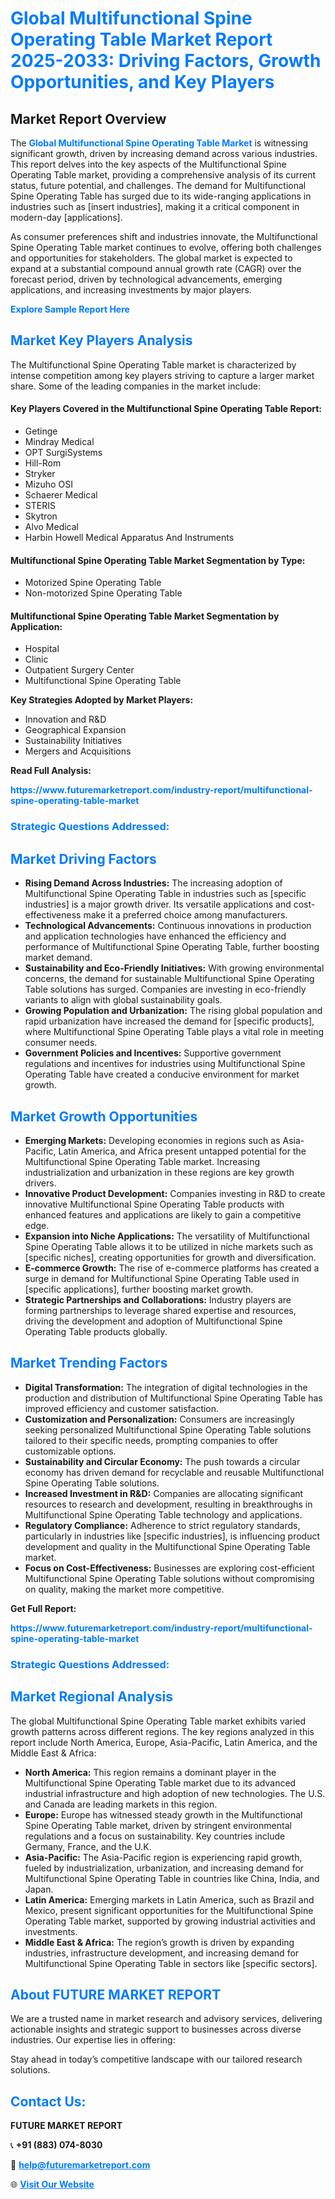 <h1 style="color: #007BFF;">Global Multifunctional Spine Operating Table Market Report 2025-2033: Driving Factors, Growth Opportunities, and Key Players</h1>

<section id="overview">
<h2>Market Report Overview</h2>
<p>The <a href="https://www.futuremarketreport.com/industry-report/multifunctional-spine-operating-table-market" style="color: #007BFF; text-decoration: none;"><strong>Global Multifunctional Spine Operating Table Market</strong></a> is witnessing significant growth, driven by increasing demand across various industries. This report delves into the key aspects of the Multifunctional Spine Operating Table market, providing a comprehensive analysis of its current status, future potential, and challenges. The demand for Multifunctional Spine Operating Table has surged due to its wide-ranging applications in industries such as [insert industries], making it a critical component in modern-day [applications].</p>
<p>As consumer preferences shift and industries innovate, the Multifunctional Spine Operating Table market continues to evolve, offering both challenges and opportunities for stakeholders. The global market is expected to expand at a substantial compound annual growth rate (CAGR) over the forecast period, driven by technological advancements, emerging applications, and increasing investments by major players.</p>
</section>

<section id="overview">
<p><a href="https://www.futuremarketreport.com/request-sample/reportId=122955" style="color: #007BFF; text-decoration: none;"><strong>Explore Sample Report Here</strong></a></p>
</section>

<section id="key-players">
<h2 style="color: #007BFF;">Market Key Players Analysis</h2>
<p>The Multifunctional Spine Operating Table market is characterized by intense competition among key players striving to capture a larger market share. Some of the leading companies in the market include:</p>
<h4>Key Players Covered in the Multifunctional Spine Operating Table Report:</h4>
<ul><li>Getinge</li><li>Mindray Medical</li><li>OPT SurgiSystems</li><li>Hill-Rom</li><li>Stryker</li><li>Mizuho OSI</li><li>Schaerer Medical</li><li>STERIS</li><li>Skytron</li><li>Alvo Medical</li><li>Harbin Howell Medical Apparatus And Instruments</li></ul>
<h4>Multifunctional Spine Operating Table Market Segmentation by Type:</h4>
<ul><li>Motorized Spine Operating Table</li><li>Non-motorized Spine Operating Table</li></ul>

<h4>Multifunctional Spine Operating Table Market Segmentation by Application:</h4>
<ul><li>Hospital</li><li>Clinic</li><li>Outpatient Surgery Center</li><li>Multifunctional Spine Operating Table</li></ul>
<p><strong>Key Strategies Adopted by Market Players:</strong></p>
<ul>
<li>Innovation and R&D</li>
<li>Geographical Expansion</li>
<li>Sustainability Initiatives</li>
<li>Mergers and Acquisitions</li>
</ul>
</section>

<section>
<p><strong>Read Full Analysis: </strong></p><a href="https://www.futuremarketreport.com/industry-report/multifunctional-spine-operating-table-market" style="color: #007BFF; text-decoration: none;"><strong>https://www.futuremarketreport.com/industry-report/multifunctional-spine-operating-table-market</strong></a>
<h3 style="color: #007BFF;">Strategic Questions Addressed:</h3>
</section>

<section id="driving-factors">
<h2 style="color: #007BFF;">Market Driving Factors</h2>
<ul>
<li><strong>Rising Demand Across Industries:</strong> The increasing adoption of Multifunctional Spine Operating Table in industries such as [specific industries] is a major growth driver. Its versatile applications and cost-effectiveness make it a preferred choice among manufacturers.</li>
<li><strong>Technological Advancements:</strong> Continuous innovations in production and application technologies have enhanced the efficiency and performance of Multifunctional Spine Operating Table, further boosting market demand.</li>
<li><strong>Sustainability and Eco-Friendly Initiatives:</strong> With growing environmental concerns, the demand for sustainable Multifunctional Spine Operating Table solutions has surged. Companies are investing in eco-friendly variants to align with global sustainability goals.</li>
<li><strong>Growing Population and Urbanization:</strong> The rising global population and rapid urbanization have increased the demand for [specific products], where Multifunctional Spine Operating Table plays a vital role in meeting consumer needs.</li>
<li><strong>Government Policies and Incentives:</strong> Supportive government regulations and incentives for industries using Multifunctional Spine Operating Table have created a conducive environment for market growth.</li>
</ul>
</section>

<section id="growth-opportunities">
<h2 style="color: #007BFF;">Market Growth Opportunities</h2>
<ul>
<li><strong>Emerging Markets:</strong> Developing economies in regions such as Asia-Pacific, Latin America, and Africa present untapped potential for the Multifunctional Spine Operating Table market. Increasing industrialization and urbanization in these regions are key growth drivers.</li>
<li><strong>Innovative Product Development:</strong> Companies investing in R&D to create innovative Multifunctional Spine Operating Table products with enhanced features and applications are likely to gain a competitive edge.</li>
<li><strong>Expansion into Niche Applications:</strong> The versatility of Multifunctional Spine Operating Table allows it to be utilized in niche markets such as [specific niches], creating opportunities for growth and diversification.</li>
<li><strong>E-commerce Growth:</strong> The rise of e-commerce platforms has created a surge in demand for Multifunctional Spine Operating Table used in [specific applications], further boosting market growth.</li>
<li><strong>Strategic Partnerships and Collaborations:</strong> Industry players are forming partnerships to leverage shared expertise and resources, driving the development and adoption of Multifunctional Spine Operating Table products globally.</li>
</ul>
</section>

<section id="trending-factors">
<h2 style="color: #007BFF;">Market Trending Factors</h2>
<ul>
<li><strong>Digital Transformation:</strong> The integration of digital technologies in the production and distribution of Multifunctional Spine Operating Table has improved efficiency and customer satisfaction.</li>
<li><strong>Customization and Personalization:</strong> Consumers are increasingly seeking personalized Multifunctional Spine Operating Table solutions tailored to their specific needs, prompting companies to offer customizable options.</li>
<li><strong>Sustainability and Circular Economy:</strong> The push towards a circular economy has driven demand for recyclable and reusable Multifunctional Spine Operating Table solutions.</li>
<li><strong>Increased Investment in R&D:</strong> Companies are allocating significant resources to research and development, resulting in breakthroughs in Multifunctional Spine Operating Table technology and applications.</li>
<li><strong>Regulatory Compliance:</strong> Adherence to strict regulatory standards, particularly in industries like [specific industries], is influencing product development and quality in the Multifunctional Spine Operating Table market.</li>
<li><strong>Focus on Cost-Effectiveness:</strong> Businesses are exploring cost-efficient Multifunctional Spine Operating Table solutions without compromising on quality, making the market more competitive.</li>
</ul>
</section>

<section>
<p><strong>Get Full Report: </strong></p><a href="https://www.futuremarketreport.com/industry-report/multifunctional-spine-operating-table-market" style="color: #007BFF; text-decoration: none;"><strong>https://www.futuremarketreport.com/industry-report/multifunctional-spine-operating-table-market</strong></a>
<h3 style="color: #007BFF;">Strategic Questions Addressed:</h3>
</section>


<section id="regional-analysis">
<h2 style="color: #007BFF;">Market Regional Analysis</h2>
<p>The global Multifunctional Spine Operating Table market exhibits varied growth patterns across different regions. The key regions analyzed in this report include North America, Europe, Asia-Pacific, Latin America, and the Middle East & Africa:</p>
<ul>
<li><strong>North America:</strong> This region remains a dominant player in the Multifunctional Spine Operating Table market due to its advanced industrial infrastructure and high adoption of new technologies. The U.S. and Canada are leading markets in this region.</li>
<li><strong>Europe:</strong> Europe has witnessed steady growth in the Multifunctional Spine Operating Table market, driven by stringent environmental regulations and a focus on sustainability. Key countries include Germany, France, and the U.K.</li>
<li><strong>Asia-Pacific:</strong> The Asia-Pacific region is experiencing rapid growth, fueled by industrialization, urbanization, and increasing demand for Multifunctional Spine Operating Table in countries like China, India, and Japan.</li>
<li><strong>Latin America:</strong> Emerging markets in Latin America, such as Brazil and Mexico, present significant opportunities for the Multifunctional Spine Operating Table market, supported by growing industrial activities and investments.</li>
<li><strong>Middle East & Africa:</strong> The region’s growth is driven by expanding industries, infrastructure development, and increasing demand for Multifunctional Spine Operating Table in sectors like [specific sectors].</li>
</ul>
</section>

<footer>
<h2 style="color: #007BFF;">About FUTURE MARKET REPORT</h2>
<p>We are a trusted name in market research and advisory services, delivering actionable insights and strategic support to businesses across diverse industries. Our expertise lies in offering:</p>

<p>Stay ahead in today’s competitive landscape with our tailored research solutions.</p>

<h2 style="color: #007BFF;">Contact Us:</h2>
<p><strong>FUTURE MARKET REPORT</strong></p>
<p>📞 <strong>+91 (883) 074-8030</strong></p>
<p>📧 <strong><a href="mailto:help@futuremarketreport.com" style="color: #007BFF;">help@futuremarketreport.com</a></strong></p>
<p>🌐 <strong><a href="https://www.futuremarketreport.com/" style="color: #007BFF;">Visit Our Website</a></strong></p>
</footer>